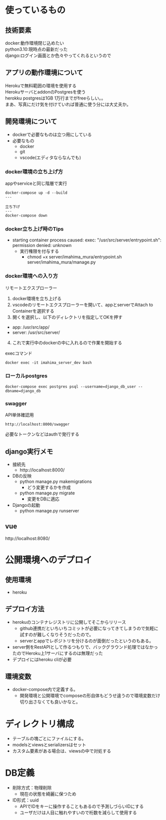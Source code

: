 # 使っているもの
## 技術要素
docker:動作環境閉じ込めたい  
python3.10:現時点の最新だった  
django:ログイン画面とか色々やってくれるというので

## アプリの動作環境について 
Herokuで無料範囲の環境を使用する  
HerokuサーバとaddonのPostgresを使う  
herokku postgresは1GB 1万行までがfreeらしい。。  
まあ、写真にだけ気を付けていれば普通に使う分には大丈夫か。  

## 開発環境について
- dockerで必要なものは立つ用にしている  
- 必要なもの
  - docker
  - git
  - vscode(エディタならなんでも)

### docker環境の立ち上げ方
appやserviceと同じ階層で実行
```
docker-compose up -d --build
‐‐‐

立ち下げ
---
docker-compose down
```

### docker立ち上げ時のTips
- starting container process caused: exec: "/usr/src/server/entrypoint.sh": permission denied: unknown
  - 実行権限を付与する
    - chmod +x server/imahima_mura/entrypoint.sh server/imahima_mura/manage.py

### docker環境への入り方
リモートエクスプローラー
1. docker環境を立ち上げる
2. vscodeのリモートエクスプローラーを開いて、appとserverでAttach to Containerを選択する
3. 開くを選択し、以下のディレクトリを指定してOKを押す
  - app: /usr/src/app/
  - server: /usr/src/server/
4. これで実行中のdockerの中に入れるので作業を開始する

execコマンド
```
docker exec -it imahima_server_dev bash
```

### ローカルpostgres
```
docker-compose exec postgres psql --username=django_db_user --dbname=django_db
```

### swagger
API単体確認用
```
http://localhost:8000/swagger  
```
必要なトークンなどはauthで発行する

## django実行メモ
- 接続先
  - http://localhost:8000/
- DBの反映
  - python manage.py makemigrations
    - どう変更するかを作成
  - python manage.py migrate
    - 変更をDBに適応
- Djangoの起動
  - python manage.py runserver
## vue
http://localhost:8080/

# 公開環境へのデプロイ
## 使用環境
- heroku
## デプロイ方法
- herokuのコンテナレジストリに公開してそこからリリース
  - github連携だといちいちコミットが必要になってきてしまうので気軽に試すのが難しくなりそうだったので。
  - serverとappでレポジトリを分けるのが面倒だったというのもある。
- server側をRestAPIとして作るつもりで、バックグラウンド処理ではなかったのでHeroku上1サーバにするのは無理だった
- デプロイにはheroku cliが必要
## 環境変数
- docker-compose内で定義する。
  - 開発環境と公開環境でcomposeの形自体もどうせ違うので環境変数だけ切り出さなくても良いかなと。


# ディレクトリ構成
- テーブルの塊ごとにファイルにする。
- modelsとviewsとserializersはセット
- カスタム要素がある場合は、viewsの中で対処する

# DB定義
- 削除方式：物理削除
  - 現在の状態を綺麗に保つため
- ID形式：uuid
  - APIでIDをキーに操作することもあるので予測しづらいIDにする
  - ユーザだけは人目に触れやすいので桁数を減らして使用する